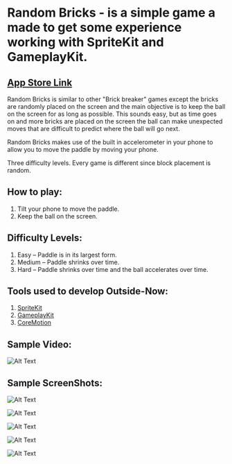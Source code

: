 # Random Bricks - is a simple game a made to get some experience working with SpriteKit and GameplayKit.

## [App Store Link](https://itunes.apple.com/us/app/random-bricks/id1350137132?mt=8)

Random Bricks is similar to other "Brick breaker" games except the bricks are randomly placed on the screen and the main objective is to keep the ball on the screen for as long as possible. This sounds easy, but as time goes on and more bricks are placed on the screen the ball can make unexpected moves that are difficult to predict where the ball will go next.

Random Bricks makes use of the built in accelerometer in your phone to allow you to move the paddle by moving your phone. 

Three difficulty levels. Every game is different since block placement is random.

## How to play:
1.	Tilt your phone to move the paddle.
2.	Keep the ball on the screen.

## Difficulty Levels:
1.	Easy – Paddle is in its largest form.
2.	Medium – Paddle shrinks over time.
3.	Hard – Paddle shrinks over time and the ball accelerates over time.

## Tools used to develop Outside-Now:
  1. [SpriteKit](https://developer.apple.com/documentation/spritekit)
  2. [GameplayKit](https://developer.apple.com/documentation/gameplaykit)
  3. [CoreMotion](https://developer.apple.com/documentation/coremotion)

## Sample Video:

![Alt Text](https://github.com/dtroupe18/RandomBricks/blob/master/Random%20Bricks/Sample/DemoVideo.gif)

## Sample ScreenShots:

![Alt Text](https://github.com/dtroupe18/RandomBricks/blob/master/Random%20Bricks/Sample/1.PNG)

![Alt Text](https://github.com/dtroupe18/RandomBricks/blob/master/Random%20Bricks/Sample/2.PNG)

![Alt Text](https://github.com/dtroupe18/RandomBricks/blob/master/Random%20Bricks/Sample/3.PNG)

![Alt Text](https://github.com/dtroupe18/RandomBricks/blob/master/Random%20Bricks/Sample/4.PNG)

![Alt Text](https://github.com/dtroupe18/RandomBricks/blob/master/Random%20Bricks/Sample/5.PNG)
